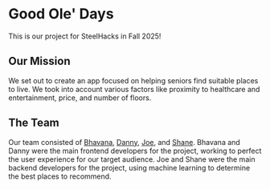 # Good Ole' Days
This is our project for SteelHacks in Fall 2025!

## Our Mission
We set out to create an app focused on helping seniors find suitable places to live. We took into account various factors like proximity to healthcare and entertainment, price, and number of floors.

## The Team
Our team consisted of [Bhavana](https://github.com/bhavana-pixel), [Danny](https://github.com/dannylawler), [Joe](https://github.com/joe-magg), and [Shane](https://github.com/shane-thoma). Bhavana and Danny were the main frontend developers for the project, working to perfect the user experience for our target audience. Joe and Shane were the main backend developers for the project, using machine learning to determine the best places to recommend.

